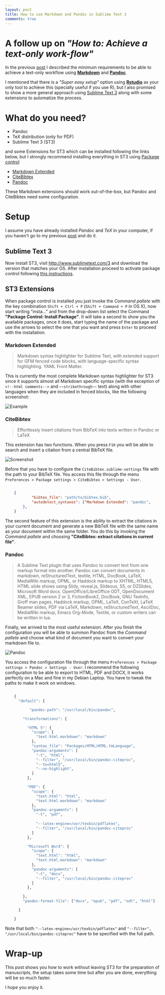 ```yaml
---
layout: post
title: How to use Markdown and Pandoc in Sublime Text 3
comments: true
---
```


# A follow up on *"How to: Achieve a text-only work-flow"*

In the previous [post](http://donlelek.github.io/2015-03-09-text-only-workflow/) I described the minimum requirements to be able to achieve a text-only workflow using [**Markdown**](http://johnmacfarlane.net/pandoc/demo/example9/pandocs-markdown.html) and [**Pandoc**](http://johnmacfarlane.net/pandoc/). 

I mentioned that there is a *"Super easy setup"* option using [**Rstudio**](http://rmarkdown.rstudio.com/) as your only tool to achieve this (specially useful if you use R), but I also promised to show a more general approach using [Sublime Text 3](http://www.sublimetext.com/3) along with some extensions to automatize the process.

# What do you need?

- Pandoc
- TeX distribution (only for PDF)
- Sublime Text 3 (ST3)

and some Extensions for ST3 which can be installed following the links below, but I strongly recommend installing everything in ST3 using [Package control](https://packagecontrol.io/installation)

- [Markdown Extended](https://packagecontrol.io/packages/Markdown%20Extended)
- [CiteBibtex](https://packagecontrol.io/packages/CiteBibtex)
- [Pandoc](https://packagecontrol.io/packages/Pandoc)

These Markdown extensions should work out-of-the-box, but Pandoc and CiteBibtex need some configuration. 

# Setup

I assume you have already installed *Pandoc* and *TeX* in your computer, if you haven't go to my previous [post](http://donlelek.github.io/2015/03/09/text-only-workflow/) and do it.

## Sublime Text 3

Now install ST3, visit http://www.sublimetext.com/3 and download the version that matches your OS. After installation proceed to activate package control following [this instructions](https://packagecontrol.io/installation).

## ST3 Extensions

When package control is installed you just invoke the *Command pallete* with the key combination `Shift + Ctrl + P` (`Shift + Command + P` in OS X), now start writing "insta..." and from the drop-down list select the Command **"Package Control: Install Package"**. It will take a second to show you the available packages, once it does, start typing the name of the package and use the arrows to select the one that you want and press `Enter` to proceed with the installation.

### Markdown Extended

> Markdown syntax highlighter for Sublime Text, with extended support for GFM fenced code blocks, with language-specific syntax highlighting. YAML Front Matter.

This is currently the most complete Markdown syntax highlighter for ST3 since it supports almost all Markdown specific syntax (with the exception of `<!--html comments-->` and `~~strikethrough~~` text) along with other languages when they are included in fenced blocks, like the following screenshot:

![Example](https://dl.dropboxusercontent.com/u/128600/posts/Screenshot%202015-03-24%2015.55.33.png) 

### CiteBibtex

> Effortlessly insert citations from BibTeX into texts written in Pandoc or LaTeX

This extension has two functions. When you press `F10` you will be able to search and insert a citation from a central BibTeX file.

![Screenshot](https://dl.dropboxusercontent.com/u/128600/posts/Screenshot%202015-03-25%2009.32.37.png)

Before that you have to configure the  `CiteBibtex.sublime-settings` file with the path to your BibTeX file. You access this file through the menu `Preferences > Package settings > CiteBibtex > Settings - User`.

``` json

	{
	    	"bibtex_file": "path/to/bibtex.bib",
	    	"autodetect_syntaxes": {"Markdown Extended": "pandoc",
		},
	}
```	

The second feature of this extension is the ability to extract the citations in your current document and generate a new BibTeX file with the same name as your document within the same folder. You do this by invoking the *Command pallete* and choosing **"CiteBibtex: extract citations in current file"**.

### Pandoc

> A Sublime Text plugin that uses Pandoc to convert text from one markup format into another. Pandoc can convert documents in markdown, reStructuredText, textile, HTML, DocBook, LaTeX, MediaWiki markup, OPML, or Haddock markup to XHTML, HTML5, HTML slide shows using Slidy, reveal.js, Slideous, S5, or DZSlides, Microsoft Word docx, OpenOffice/LibreOffice ODT, OpenDocument XML, EPUB version 2 or 3, FictionBook2, DocBook, GNU TexInfo, Groff man pages, Haddock markup, OPML, LaTeX, ConTeXt, LaTeX Beamer slides, PDF via LaTeX, Markdown, reStructuredText, AsciiDoc, MediaWiki markup, Emacs Org-Mode, Textile, or custom writers can be written in lua.

Finally, we arrived to the most useful extension. After you finish the configuration you will be able to summon Pandoc from the *Command pallete* and choose what kind of document you want to convert your markdown file to.

![Pandoc](https://dl.dropboxusercontent.com/u/128600/posts/Screenshot%202015-03-25%2009.50.19.png)

You access the configuration file through the menu `Preferences > Package settings > Pandoc > Settings - User`. I recommend the following configuration to be able to export to HTML, PDF and DOCX, it works perfectly on a Mac and fine in my Debian Laptop. You have to tweak the paths to make it work on windows.

``` r

	{
	  "default": {

	       "pandoc-path": "/usr/local/bin/pandoc",

	    "transformations": {

	      "HTML 5": {
	        "scope": {
	          "text.html.markdown": "markdown"
	        },
	        "syntax_file": "Packages/HTML/HTML.tmLanguage",
	        "pandoc-arguments": [
	          "-t", "html",
	          "--filter", "/usr/local/bin/pandoc-citeproc",
	          "--to=html5",
	          "--no-highlight", 
	        ]
	      },

	      "PDF": {
	        "scope": {
	          "text.html": "html",
	          "text.html.markdown": "markdown"
	        },
	        "pandoc-arguments": [
	          "-t", "pdf", 
	           
	          "--latex-engine=/usr/texbin/pdflatex",
	          "--filter", "/usr/local/bin/pandoc-citeproc"
	        ]
	      },

	      "Microsoft Word": {
	        "scope": {
	          "text.html": "html",
	          "text.html.markdown": "markdown"
	        },
	        "pandoc-arguments": [
	          "-t", "docx",  
	          "--filter", "/usr/local/bin/pandoc-citeproc"
	        ]
	      },

	    },
	    "pandoc-format-file": ["docx", "epub", "pdf", "odt", "html"]

	  }

	}

```	

Note that both   `"--latex-engine=/usr/texbin/pdflatex"` and `"--filter", "/usr/local/bin/pandoc-citeproc"` have to be specified with the full path.

# Wrap-up

This post shows you how to work without leaving ST3 for the preparation of manuscripts, the setup takes some time but after you are done, everything will be so much faster.

I hope you enjoy it.


